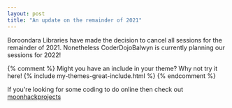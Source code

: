 ```yaml
---
layout: post
title: "An update on the remainder of 2021"
---
```


Boroondara Libraries have made the decision to cancel all sessions for the remainder of 2021.   Nonetheless CoderDojoBalwyn is currently planning our sessions for 2022!

{% comment %}
Might you have an include in your theme? Why not try it here!
{% include my-themes-great-include.html %}
{% endcomment %}

If you're looking for some coding to do online then check out [moonhackprojects](https://codeclubau.org/projects/topics/moonhackprojects/)
